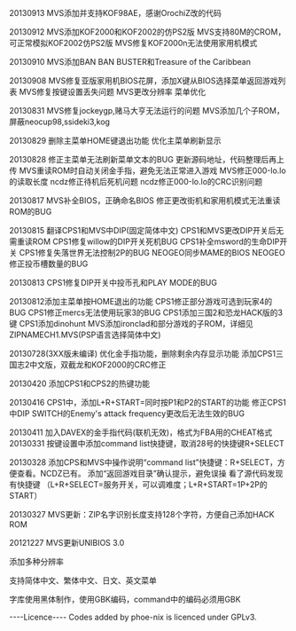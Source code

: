 20130913
MVS添加并支持KOF98AE，感谢OrochiZ改的代码

20130912
MVS添加KOF2000和KOF2002的仿PS2版
MVS支持80M的CROM，可正常模拟KOF2002仿PS2版
MVS修复KOF2000n无法使用家用机模式

20130910
MVS添加BAN BAN BUSTER和Treasure of the Caribbean

20130908
MVS修复亚版家用机BIOS花屏，添加X键从BIOS选择菜单返回游戏列表
MVS修复按键设置丢失问题
MVS更改分辨率
菜单优化

20130831
MVS修复jockeygp,赌马大亨无法运行的问题
MVS添加几个子ROM，屏蔽neocup98,ssideki3,kog

20130829
删除主菜单HOME键退出功能
优化主菜单刷新显示

20130828
修正主菜单无法刷新菜单文本的BUG
更新源码地址，代码整理后再上传
MVS重读ROM时自动关闭金手指，避免无法正常进入游戏
MVS修正000-lo.lo的读取长度
ncdz修正待机后死机问题
ncdz修正000-lo.lo的CRC识别问题

20130817
MVS补全BIOS，正确命名BIOS
修正更改街机和家用机模式无法重读ROM的BUG

20130815
翻译CPS1和MVS中DIP(固定简体中文)
CPS1和MVS更改DIP开关后无需重读ROM
CPS1修复willow的DIP开关死机BUG
CPS1补全msword的生命DIP开关
CPS1修复失落世界无法控制2P的BUG
NEOGEO同步MAME的BIOS
NEOGEO修正投币槽数量的BUG

20130813
CPS1修复DIP开关中投币孔和PLAY MODE的BUG

20130812添加主菜单按HOME退出的功能
CPS1修正部分游戏可选到玩家4的BUG
CPS1修正mercs无法使用玩家3的BUG
CPS1添加三国2和恐龙HACK版的3键
CPS1添加dinohunt
MVS添加ironclad和部分游戏的子ROM，详细见ZIPNAMECH1.MVS(PSP语言选择简体中文)

20130728(3XX版未编译)
优化金手指功能，删除剩余内存显示功能
添加CPS1三国志2中文版，双截龙和KOF2000的CRC修正

20130420
添加CPS1和CPS2的热键功能

20130416
CPS1中，添加L+R+START=同时按P1和P2的START的功能
修正CPS1中DIP SWITCH的Enemy's attack frequency更改后无法生效的BUG

20130411
加入DAVEX的金手指代码(联机无效)，格式为FBA用的CHEAT格式
20130331
按键设置中添加command list快捷键，取消28号的快捷键R+SELECT

20130328
添加CPS和MVS中操作说明“command list”快捷键：R+SELECT，方便查看。NCDZ已有。
添加“返回游戏目录”确认提示，避免误操
看了源代码发现有快捷键
（L+R+SELECT=服务开关，可以调难度；L+R+START=1P+2P的START）

20130327
MVS更新：ZIP名字识别长度支持128个字符，方便自己添加HACK ROM

20121227
MVS更新UNIBIOS 3.0

添加多种分辨率

支持简体中文、繁体中文、日文、英文菜单

字库使用黑体制作，使用GBK编码，command中的编码必须用GBK

----Licence----
Codes added by phoe-nix is licenced under GPLv3.


